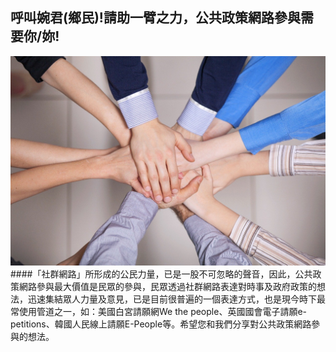 ## 呼叫婉君(鄉民)!請助一臂之力，公共政策網路參與需要你/妳!
![](212.jpg)
####「社群網路」所形成的公民力量，已是一股不可忽略的聲音，因此，公共政策網路參與最大價值是民眾的參與，民眾透過社群網路表達對時事及政府政策的想法，迅速集結眾人力量及意見，已是目前很普遍的一個表達方式，也是現今時下最常使用管道之一，如：美國白宮請願網We the people、英國國會電子請願e-petitions、韓國人民線上請願E-People等。希望您和我們分享對公共政策網路參與的想法。